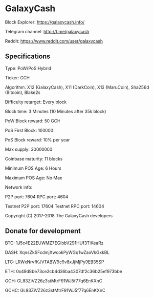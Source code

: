 GalaxyCash
======

Block Explorer: https://galaxycash.info/

Telegram channel: http://t.me/galaxycash

Reddit: https://www.reddit.com/user/galaxycash

Specifications
--------------
Type:                                       PoW/PoS Hybrid

Ticker:                                     GCH

Algorithm:                                  X12 (GalaxyCash), X11 (DarkCoin), X13 (MaruCoin), Sha256d (Bitcoin), Blake2s

Difficulty retarget:                        Every block

Block time:                                 3 Minutes (10 Minutes after 35k block)

PoW Block reward:                           50 GCH

PoS First Block:                            100000

PoS Block reward:                           10% per year

Max supply:                                 30000000

Coinbase maturity:                          11 blocks

Minimum POS Age:                            6 Hours

Maximum POS Age:                            No Max

Network info:

P2P port:                                   7604
RPC port:                                   4604

Testnet P2P port:                           17604
Testnet RPC port:                           14604


Copyright (C) 2017-2018 The GalaxyCash developers


Donate for development
--------------
BTC:                                        1J5c4E22EUWMZ7EGibbV291HUf3TiKeaRz

DASH:                                       XqnsZkSFcdmjXwcokPyWGq1wZaoVkGxkBL

LTC:                                        LRWxNrvfKJVTABW9c9v8xJjMjPy9EB35SP

ETH:                                        0x49d8be73ce2cb4d36ba4307df2c36b25ef973bbe

GCH:                                        GL83ZiVZ26z3stMtrF91WJ5f77q6EnKXnC

GCHC:                                       GL83ZiVZ26z3stMtrF91WJ5f77q6EnKXnC

